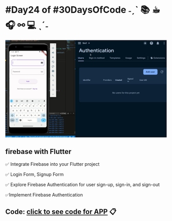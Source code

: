 
#  #Day24 of  #30DaysOfCode  ˗ˏˋ 📚 ☕︎ 🎧 ⚯ 💻 ˎˊ˗ 
![project work video](./img/img.png)


 ## firebase with Flutter

✅ Integrate Firebase into your Flutter project 

✅ Login Form, Signup Form

✅ Explore Firebase Authentication for user sign-up, sign-in, and sign-out

✅Implement Firebase Authentication


## Code: [click to see code for APP](/day24/code/myapp/) 📋
 
